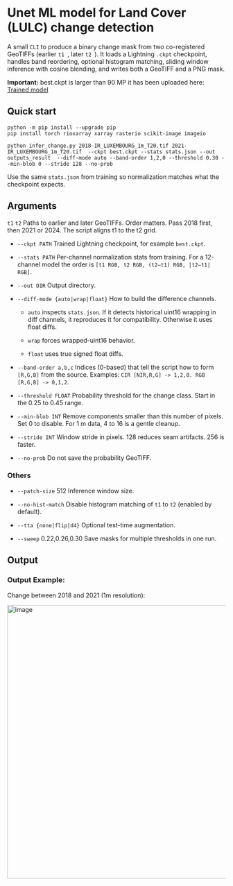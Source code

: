 # Unet ML model for Land Cover (LULC) change detection

A small ```CLI``` to produce a binary change mask from two co-registered GeoTIFFs (earlier  ```t1 ```, later  ```t2 ```).
It loads a Lightning ```.ckpt``` checkpoint, handles band reordering, optional histogram matching, sliding window inference with cosine blending, and writes both a GeoTIFF and a PNG mask.

**Important:** best.ckpt is larger than 90 MP it has been uploaded here: [Trained model](https://nilu365-my.sharepoint.com/:u:/g/personal/bbel_nilu_no/ETgCjFkfxdFCgZ_3rPTnDH0BzSCZdA-1G625G_8kPtp2KA?e=pkPKSy)

## Quick start
```
python -m pip install --upgrade pip
pip install torch rioxarray xarray rasterio scikit-image imageio
 ```
 ```
python infer_change.py 2018-IR_LUXEMBOURG_1m_T20.tif 2021-IR_LUXEMBOURG_1m_T20.tif  --ckpt best.ckpt --stats stats.json --out outputs_result  --diff-mode auto --band-order 1,2,0 --threshold 0.30 --min-blob 0 --stride 128 --no-prob
 ```
 Use the same ```stats.json``` from training so normalization matches what the checkpoint expects.

 ## Arguments
```t1``` ```t2```
Paths to earlier and later GeoTIFFs. Order matters. Pass 2018 first, then 2021 or 2024. The script aligns t1 to the t2 grid.

- ```--ckpt PATH```
Trained Lightning checkpoint, for example ```best.ckpt```.

- ```--stats PATH```
Per-channel normalization stats from training. For a 12-channel model the order is ```[t1 RGB, t2 RGB, (t2−t1) RGB, |t2−t1| RGB]```.

- ```--out DIR```
Output directory.

- ```--diff-mode {auto|wrap|float}```
How to build the difference channels.

  - ```auto``` inspects ```stats.json```. If it detects historical uint16 wrapping in diff channels, it reproduces it for compatibility. Otherwise it uses float diffs.

  - ```wrap``` forces wrapped-uint16 behavior.

  - ```float``` uses true signed float diffs.

- ```--band-order a,b,c```
Indices (0-based) that tell the script how to form ```[R,G,B]``` from the source.
Examples: ```CIR [NIR,R,G] -> 1,2,0. RGB [R,G,B] -> 0,1,2```.

- ```--threshold FLOAT```
Probability threshold for the change class. Start in the 0.25 to 0.45 range.

- ```--min-blob INT```
Remove components smaller than this number of pixels. Set 0 to disable. For 1 m data, 4 to 16 is a gentle cleanup.

- ```--stride INT```
Window stride in pixels. 128 reduces seam artifacts. 256 is faster.

- ```--no-prob```
Do not save the probability GeoTIFF.

### Others
- ```--patch-size``` 512 Inference window size.

- ```--no-hist-match``` Disable histogram matching of ```t1``` to ```t2``` (enabled by default).

- ```--tta {none|flip|d4}``` Optional test-time augmentation.

- ```--sweep``` 0.22,0.26,0.30 Save masks for multiple thresholds in one run.
 
## Output

### Output Example:
Change between 2018 and 2021 (1m resolution):





<img width="629" height="631" alt="image" src="https://github.com/user-attachments/assets/47730b9a-26f2-4726-a5af-3d5d9a44e3a6" />
